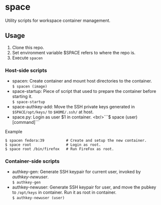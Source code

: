 # space
Utility scripts for workspace container management.

## Usage

1) Clone this repo.
2) Set environment variable $SPACE refers to where the repo is.
3) Execute ```spacen```

### Host-side scripts
- spacen: Create container and mount host directories to the container.
  <br/>```$ spacen (image)```
- space-startup: Piece of script that used to prepare the container before starting it.
  <br/>```$ space-startup```
- space-authkey-add: Move the SSH private keys generated in ```$SPACE/opt/keys/``` to ```$HOME/.ssh/``` at host.
- space.py: Login as user $1 in container.
  <br/>```$ space (user) [command]```

Example
```shell
$ spacen fedora:39          # Create and setup the new container.
$ space root                # Login as root.
$ space root /bin/firefox   # Run FireFox as root.
```

### Container-side scripts

- authkey-gen: Generate SSH keypair for current user, invoked by *authkey-newuser*.
  <br/>```$ authkey-gen```
- authkey-newuser: Generate SSH keypair for user, and move the pubkey to ```/opt/keys``` in container. Run it as root in container.
  <br/>```$ authkey-newuser (user)```
